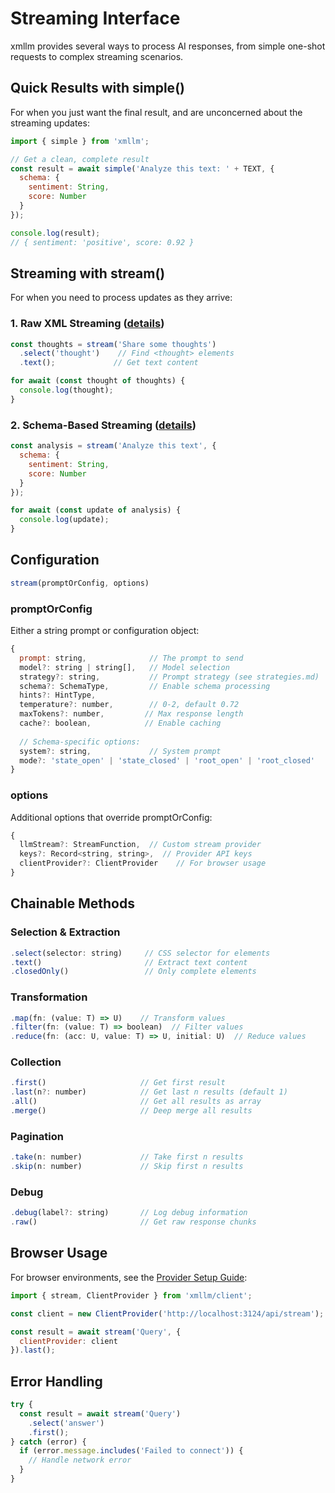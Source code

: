# Streaming Interface

xmllm provides several ways to process AI responses, from simple one-shot requests to complex streaming scenarios.

## Quick Results with simple()

For when you just want the final result, and are unconcerned about the streaming updates:

```javascript
import { simple } from 'xmllm';

// Get a clean, complete result
const result = await simple('Analyze this text: ' + TEXT, {
  schema: {
    sentiment: String,
    score: Number
  }
});

console.log(result);
// { sentiment: 'positive', score: 0.92 }
```

## Streaming with stream()

For when you need to process updates as they arrive:

### 1. Raw XML Streaming ([details](./raw_streaming.md))
```javascript
const thoughts = stream('Share some thoughts')
  .select('thought')    // Find <thought> elements
  .text();             // Get text content

for await (const thought of thoughts) {
  console.log(thought);
}
```

### 2. Schema-Based Streaming ([details](./schema_streaming.md))
```javascript
const analysis = stream('Analyze this text', {
  schema: {
    sentiment: String,
    score: Number
  }
});

for await (const update of analysis) {
  console.log(update);
}
```

## Configuration

```javascript
stream(promptOrConfig, options)
```

### promptOrConfig
Either a string prompt or configuration object:
```javascript
{
  prompt: string,              // The prompt to send
  model?: string | string[],   // Model selection
  strategy?: string,           // Prompt strategy (see strategies.md)
  schema?: SchemaType,         // Enable schema processing
  hints?: HintType,
  temperature?: number,        // 0-2, default 0.72
  maxTokens?: number,         // Max response length
  cache?: boolean,            // Enable caching
  
  // Schema-specific options:
  system?: string,             // System prompt
  mode?: 'state_open' | 'state_closed' | 'root_open' | 'root_closed'
}
```

### options
Additional options that override promptOrConfig:
```javascript
{
  llmStream?: StreamFunction,  // Custom stream provider
  keys?: Record<string, string>,  // Provider API keys
  clientProvider?: ClientProvider    // For browser usage
}
```

## Chainable Methods

### Selection & Extraction
```javascript
.select(selector: string)     // CSS selector for elements
.text()                       // Extract text content
.closedOnly()                 // Only complete elements
```

### Transformation
```javascript
.map(fn: (value: T) => U)    // Transform values
.filter(fn: (value: T) => boolean)  // Filter values
.reduce(fn: (acc: U, value: T) => U, initial: U)  // Reduce values
```

### Collection
```javascript
.first()                     // Get first result
.last(n?: number)            // Get last n results (default 1)
.all()                       // Get all results as array
.merge()                     // Deep merge all results
```

### Pagination
```javascript
.take(n: number)             // Take first n results
.skip(n: number)             // Skip first n results
```

### Debug
```javascript
.debug(label?: string)       // Log debug information
.raw()                       // Get raw response chunks
```

## Browser Usage

For browser environments, see the [Provider Setup Guide](./providers.md#browser-usage):

```javascript
import { stream, ClientProvider } from 'xmllm/client';

const client = new ClientProvider('http://localhost:3124/api/stream');

const result = await stream('Query', {
  clientProvider: client
}).last();
```

## Error Handling

```javascript
try {
  const result = await stream('Query')
    .select('answer')
    .first();
} catch (error) {
  if (error.message.includes('Failed to connect')) {
    // Handle network error
  }
}
``` 

